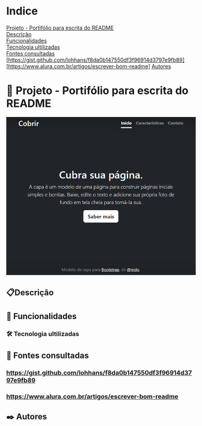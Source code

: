 # Indice

[Projeto - Portifólio para escrita do README](#projeto---portif%C3%B3lio-para-escrita-do-readme)  
[Descrição](#descri%C3%A7%C3%A3o)  
[Funcionalidades](#funcionalidades)  
[Tecnologia ultilizadas](#tecnologia-ultilizadas)   
[Fontes consultadas](#fontes-consultadas) 
[https://gist.github.com/lohhans/f8da0b147550df3f96914d3797e9fb89]
[https://www.alura.com.br/artigos/escrever-bom-readme]
[Autores](#autores)  

# 🚀 Projeto - Portifólio para escrita do README
![imagem](img/Capa.png)

## 📋Descrição 

## 🔧 Funcionalidades

### 🛠️ Tecnologia ultilizadas 


## 📄 Fontes consultadas 

### https://gist.github.com/lohhans/f8da0b147550df3f96914d3797e9fb89

### https://www.alura.com.br/artigos/escrever-bom-readme


## ✒️ Autores